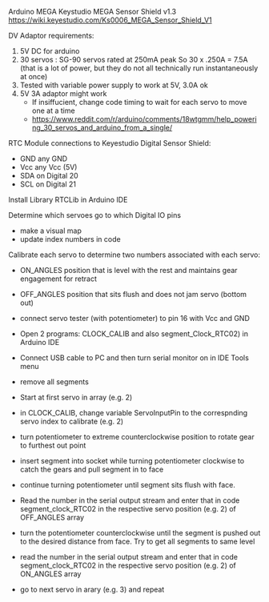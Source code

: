 Arduino MEGA
Keystudio MEGA Sensor Shield v1.3
https://wiki.keyestudio.com/Ks0006_MEGA_Sensor_Shield_V1

DV Adaptor requirements:
1. 5V DC for arduino
2. 30 servos : SG-90 servos rated at 250mA peak
    So 30 x .250A = 7.5A  (that is a lot of power, but they do not all technically run instantaneously at once)
3. Tested with variable power supply to work at 5V, 3.0A ok
4. 5V 3A adaptor might work
    - If insiffucient, change code timing to wait for each servo to move one at a time
    - https://www.reddit.com/r/arduino/comments/18wtgmm/help_powering_30_servos_and_arduino_from_a_single/

RTC Module connections to Keyestudio Digital Sensor Shield:
- GND any GND
- Vcc any Vcc (5V)
- SDA on Digital 20
- SCL on Digital 21

Install Library RTCLib in Arduino IDE

Determine which servoes go to which Digital IO pins
- make a visual map
- update index numbers in code

Calibrate each servo to determine two numbers associated with each servo:
- ON_ANGLES position that is level with the rest and maintains gear engagement for retract
- OFF_ANGLES position that sits flush and does not jam servo (bottom out)
  
- connect servo tester (with potentiometer) to pin 16 with Vcc and GND
- Open 2 programs: CLOCK_CALIB and also segment_Clock_RTC02) in Arduino IDE
- Connect USB cable to PC and then turn serial monitor on in IDE Tools menu
- remove all segments
- Start at first servo in array (e.g. 2)
- in CLOCK_CALIB, change variable ServoInputPin to the correspnding servo index to calibrate (e.g. 2)
- turn potentiometer to extreme counterclockwise position to rotate gear to furthest out point
- insert segment into socket while turning potentiometer clockwise to catch the gears and pull segment in to face
- continue turning potentiometer until segment sits flush with face.
- Read the number in the serial output stream and enter that in code segment_clock_RTC02 in the respective servo position (e.g. 2) of OFF_ANGLES array
- turn the potentiometer counterclockwise until the segment is pushed out to the desired distance from face.  Try to get all segments to same level
- read the number in the serial output stream and enter that in code segment_clock_RTC02 in the respective servo position (e.g. 2) of ON_ANGLES array
- go to next servo in arary (e.g. 3) and repeat

